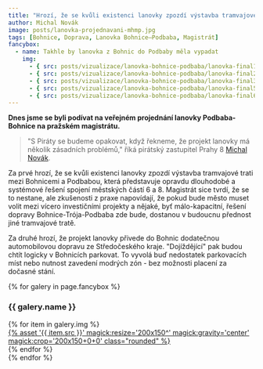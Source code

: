 ```yaml
---
title: "Hrozí, že se kvůli existenci lanovky zpozdí výstavba tramvajové trati mezi Bohnicemi a Podbabou. To nechceme!"
author: Michal Novák
image: posts/lanovka-projednavani-mhmp.jpg
tags: [Bohnice, Doprava, Lanovka Bohnice–Podbaba, Magistrát]
fancybox:
  - name: Takhle by lanovka z Bohnic do Podbaby měla vypadat
    img:
      - { src: posts/vizualizace/lanovka-bohnice-podbaba/lanovka-final1.jpeg, title: Lanovky z Bohnic do Podbaby má finální podobu. Podívejte se. }
      - { src: posts/vizualizace/lanovka-bohnice-podbaba/lanovka-final2.jpeg, title: Lanovky z Bohnic do Podbaby má finální podobu. Podívejte se. }
      - { src: posts/vizualizace/lanovka-bohnice-podbaba/lanovka-final3.jpeg, title: Lanovky z Bohnic do Podbaby má finální podobu. Podívejte se. }
      - { src: posts/vizualizace/lanovka-bohnice-podbaba/lanovka-final5.jpeg, title: Lanovky z Bohnic do Podbaby má finální podobu. Podívejte se. }
      - { src: posts/vizualizace/lanovka-bohnice-podbaba/lanovka-final6.jpeg, title: Lanovky z Bohnic do Podbaby má finální podobu. Podívejte se. }
---
```


**Dnes jsme se byli podívat na veřejném projednání lanovky Podbaba-Bohnice na pražském magistrátu.**

>"S Piráty se budeme opakovat, když řekneme, že projekt lanovky má několik zásadních problémů," říká pirátský zastupitel Prahy 8 [Michal Novák](http://praha8.pirati.cz/lide/michal-novak.html).

Za prvé hrozí, že se kvůli existenci lanovky zpozdí výstavba tramvajové trati mezi Bohnicemi a Podbabou, která představuje opravdu dlouhodobé a systémové řešení spojení městských částí 6 a 8. Magistrát sice tvrdí, že se to nestane, ale zkušenosti z praxe napovídají, že pokud bude město muset volit mezi vícero investičními projekty a nějaké, byť málo-kapacitní, řešení dopravy Bohnice-Trója-Podbaba zde bude, dostanou v budoucnu přednost jiné tramvajové tratě.

Za druhé hrozí, že projekt lanovky přivede do Bohnic dodatečnou automobilovou dopravu ze Středočeského kraje. "Dojíždějící" pak budou chtít logicky v Bohnicích parkovat. To vyvolá buď nedostatek parkovacích míst nebo nutnost zavedení modrých zón - bez možnosti placení za dočasné stání.

{% for galery in page.fancybox %}
<div class="mt-4">
  <h3>{{ galery.name }}</h3>
  <div class="grid grid-cols-4 gap-4">
  {% for item in galery.img %}
    <div class="">
      <a data-fancybox="gallery" href="{% asset '{{ item.src }}' @path %}" data-caption="{{ item.title }}">{% asset '{{ item.src }}' magick:resize='200x150^' magick:gravity='center' magick:crop='200x150+0+0' class="rounded" %}</a>
    </div>
  {% endfor %}
  </div>
</div>
{% endfor %}

